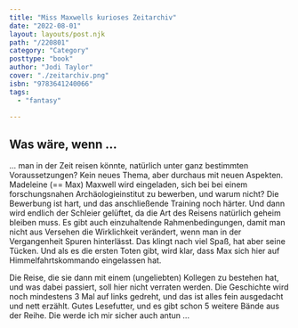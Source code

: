 ```yaml
---
title: "Miss Maxwells kurioses Zeitarchiv"
date: "2022-08-01"
layout: layouts/post.njk
path: "/220801"
category: "Category"
posttype: "book"
author: "Jodi Taylor"
cover: "./zeitarchiv.png"
isbn: "9783641240066"
tags:
  - "fantasy"

---
```

## Was wäre, wenn ...

... man in der Zeit reisen könnte, natürlich unter ganz bestimmten Voraussetzungen? Kein neues Thema, aber durchaus mit neuen Aspekten. Madeleine (== Max) Maxwell wird eingeladen, sich bei bei einem forschungsnahen Archäologieinstitut zu bewerben, und warum nicht? Die Bewerbung ist hart, und das anschließende Training noch härter. Und dann wird endlich der Schleier gelüftet, da die Art des Reisens natürlich geheim bleiben muss. Es gibt auch einzuhaltende Rahmenbedingungen, damit man nicht aus Versehen die Wirklichkeit verändert, wenn man in der Vergangenheit Spuren hinterlässt. Das klingt nach viel Spaß, hat aber seine Tücken. Und als es die ersten Toten gibt, wird klar, dass Max sich hier auf Himmelfahrtskommando eingelassen hat.

Die Reise, die sie dann mit einem (ungeliebten) Kollegen zu bestehen hat, und was dabei passiert, soll hier nicht verraten werden. Die Geschichte wird noch mindestens 3 Mal auf links gedreht, und das ist alles fein ausgedacht und nett erzählt. Gutes Lesefutter, und es gibt schon 5 weitere Bände aus der Reihe. Die werde ich mir sicher auch antun ...
